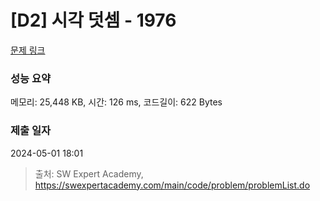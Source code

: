 # [D2] 시각 덧셈 - 1976 

[문제 링크](https://swexpertacademy.com/main/code/problem/problemDetail.do?contestProbId=AV5PttaaAZIDFAUq) 

### 성능 요약

메모리: 25,448 KB, 시간: 126 ms, 코드길이: 622 Bytes

### 제출 일자

2024-05-01 18:01



> 출처: SW Expert Academy, https://swexpertacademy.com/main/code/problem/problemList.do